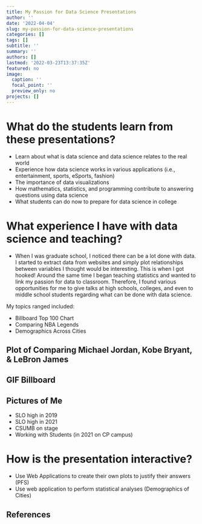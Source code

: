 ```yaml
---
title: My Passion for Data Science Presentations
author: ''
date: '2022-04-04'
slug: my-passion-for-data-science-presentations
categories: []
tags: []
subtitle: ''
summary: ''
authors: []
lastmod: '2022-03-23T13:37:35Z'
featured: no
image:
  caption: ''
  focal_point: ''
  preview_only: no
projects: []
---
```



# What do the students learn from these presentations?

- Learn about what is data science and data science relates to the real world
- Experience how data science works in various applications (i.e., entertainment, sports,  eSports, fashion)
- The importance of data visualizations
- How mathematics, statistics, and programming contribute to answering questions using data science
- What students can do now to prepare for data science in college



# What experience I have with data science and teaching?

- When I was graduate school, I noticed there can be a lot done with data. I started to extract data from websites and simply plot relationships between variables I thought would be interesting. This is when I got hooked! Around the same time I began teaching statistics and wanted to link my passion for data to classroom. Therefore, I found various opportunities for me to give talks at high schools, colleges, and even to middle school students regarding what can be done with data science. 

My topics ranged included:

- Billboard Top 100 Chart
- Comparing NBA Legends
- Demographics Across Cities



## Plot of Comparing Michael Jordan, Kobe Bryant, & LeBron James

## GIF Billboard  


## Pictures of Me
 - SLO high in 2019
 - SLO high in 2021
 - CSUMB on stage
 - Working with Students (in 2021 on CP campus)

# How is the presentation interactive?

- Use Web Applications to create their own plots to justify their answers (PFS)
- Use web application to perform statistical analyses (Demographics of Cities)






## References



